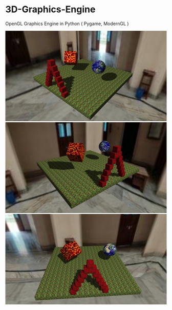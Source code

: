 # 3D-Graphics-Engine
OpenGL Graphics Engine in Python ( Pygame, ModernGL ) 

![opengl](screenshot/0.png)
![opengl](screenshot/1.png)
![opengl](screenshot/2.png)
